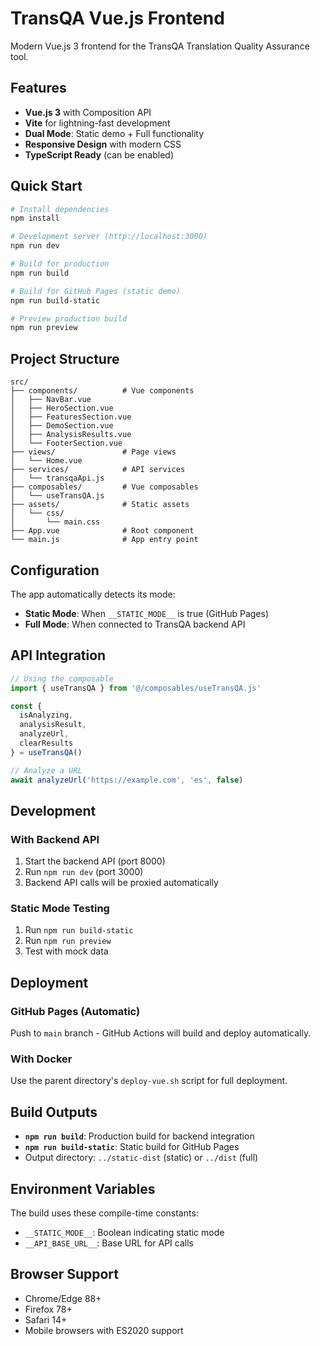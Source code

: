 # TransQA Vue.js Frontend

Modern Vue.js 3 frontend for the TransQA Translation Quality Assurance tool.

## Features

- **Vue.js 3** with Composition API
- **Vite** for lightning-fast development
- **Dual Mode**: Static demo + Full functionality
- **Responsive Design** with modern CSS
- **TypeScript Ready** (can be enabled)

## Quick Start

```bash
# Install dependencies
npm install

# Development server (http://localhost:3000)
npm run dev

# Build for production
npm run build

# Build for GitHub Pages (static demo)
npm run build-static

# Preview production build
npm run preview
```

## Project Structure

```
src/
├── components/          # Vue components
│   ├── NavBar.vue
│   ├── HeroSection.vue
│   ├── FeaturesSection.vue
│   ├── DemoSection.vue
│   ├── AnalysisResults.vue
│   └── FooterSection.vue
├── views/               # Page views
│   └── Home.vue
├── services/            # API services
│   └── transqaApi.js
├── composables/         # Vue composables
│   └── useTransQA.js
├── assets/              # Static assets
│   └── css/
│       └── main.css
├── App.vue              # Root component
└── main.js              # App entry point
```

## Configuration

The app automatically detects its mode:

- **Static Mode**: When `__STATIC_MODE__` is true (GitHub Pages)
- **Full Mode**: When connected to TransQA backend API

## API Integration

```javascript
// Using the composable
import { useTransQA } from '@/composables/useTransQA.js'

const {
  isAnalyzing,
  analysisResult,
  analyzeUrl,
  clearResults
} = useTransQA()

// Analyze a URL
await analyzeUrl('https://example.com', 'es', false)
```

## Development

### With Backend API

1. Start the backend API (port 8000)
2. Run `npm run dev` (port 3000)
3. Backend API calls will be proxied automatically

### Static Mode Testing

1. Run `npm run build-static`
2. Run `npm run preview`
3. Test with mock data

## Deployment

### GitHub Pages (Automatic)
Push to `main` branch - GitHub Actions will build and deploy automatically.

### With Docker
Use the parent directory's `deploy-vue.sh` script for full deployment.

## Build Outputs

- **`npm run build`**: Production build for backend integration
- **`npm run build-static`**: Static build for GitHub Pages
- Output directory: `../static-dist` (static) or `../dist` (full)

## Environment Variables

The build uses these compile-time constants:

- `__STATIC_MODE__`: Boolean indicating static mode
- `__API_BASE_URL__`: Base URL for API calls

## Browser Support

- Chrome/Edge 88+
- Firefox 78+
- Safari 14+
- Mobile browsers with ES2020 support

